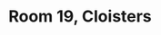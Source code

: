 ---
basin: En-Suite
cudn: true
floor: Second
grade: 19
images: []
living_room: 'No'
location: North Court
name: '19'
network: Wired and Wireless
title: Room 19, Cloisters
---